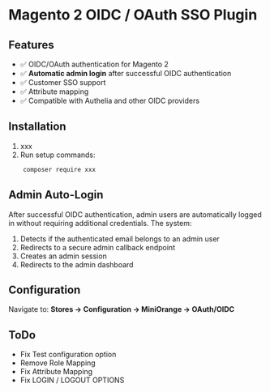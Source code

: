 # Magento 2 OIDC / OAuth SSO Plugin

## Features

- ✅ OIDC/OAuth authentication for Magento 2
- ✅ **Automatic admin login** after successful OIDC authentication
- ✅ Customer SSO support
- ✅ Attribute mapping
- ✅ Compatible with Authelia and other OIDC providers

## Installation

1. xxx
2. Run setup commands:

```bash
    composer require xxx
```
## Admin Auto-Login

After successful OIDC authentication, admin users are automatically logged in without requiring additional credentials. The system:

1. Detects if the authenticated email belongs to an admin user
2. Redirects to a secure admin callback endpoint
3. Creates an admin session
4. Redirects to the admin dashboard

## Configuration

Navigate to: **Stores → Configuration → MiniOrange → OAuth/OIDC**

## ToDo
- Fix Test configuration option
- Remove Role Mapping
- Fix Attribute Mapping
- Fix LOGIN / LOGOUT OPTIONS